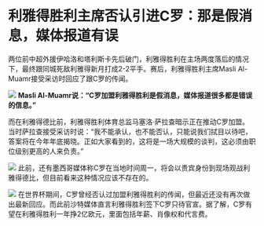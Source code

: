 # 利雅得胜利主席否认引进C罗：那是假消息，媒体报道有误

两位前中超外援伊哈洛和塔利斯卡先后破门，利雅得胜利在主场两度落后的情况下，最终跟同城死敌利雅得新月打成2-2平手。赛后，利雅得胜利主席Masli Al-
Muamr接受采访时回应了跟C罗的传闻。

![](https://inews.gtimg.com/news_bt/OznwpmHOv5Br2xrASSDk3nvhWaM8Z_Z-8XZyrCgSKO6hkAA/1000)
**Masli Al-Muamr说：“C罗加盟利雅得胜利是假消息，媒体报道很多都是错误的信息。”**

而在利雅得德比前，利雅得胜利体育总监马塞洛·萨拉查暗示正在推动C罗加盟。当时萨拉查接受采访时说：“我不能承认，也不能否认，只能说我们拭目以待吧，答案将在今年年底揭晓。正如大家看到的，这将是一场大规模的谈判，这必须由职位级别更高的人来负责。”

![](https://inews.gtimg.com/news_bt/OGn6OAVjUsNGtTHjFiChXcg8kxCm7rstnBX495SlctdRQAA/1000)
此前，还有墨西哥媒体称C罗在当地时间周一，将会以贵宾身份到现场观战利雅得德比，但目前看来这种情况应该不存在的。

![](https://inews.gtimg.com/news_bt/Oxkmi5pm7gH8xg6X4dl1eiv5DKXUCiZPWme-8AUIEVSigAA/1000)
在世界杯期间，C罗曾经否认过加盟利雅得胜利的传闻，但最近还没有再次做出最新回应。而此前沙特媒体直言利雅得胜利签下C罗只待官宣。据了解，C罗有望在利雅得胜利一年挣2亿欧元，里面包括年薪、肖像权和代言费。

